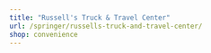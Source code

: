 ```yaml
---
title: "Russell's Truck & Travel Center"
url: /springer/russells-truck-and-travel-center/
shop: convenience
---
```

